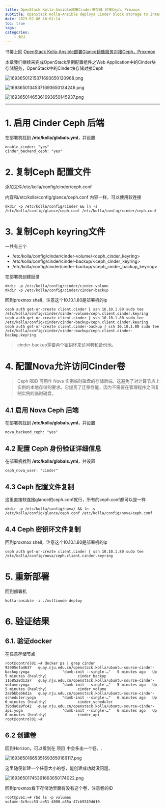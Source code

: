 ```yaml
---
title: OpenStack Kolla-Ansible部署Cinder块存储 对接Ceph，Proxmox
subtitle: OpenStack Kolla-Ansible deploys Cinder block storage to interface with Ceph and Proxmox
date: 2023-02-06 16:01:14
toc: true
tags: 
categories: 
    - 默认
---
```


 书接上回 [OpenStack Kolla-Ansible部署Glance镜像服务对接Ceph，Proxmox](https://blog.csdn.net/qq_35485875/article/details/128899909)

本章我们继续来完成OpenStack示例配置组件之Web Application中的Cinder块存储服务，OpenStack中的Cinder块存储对接Ceph

![16936501215371693650120968.png](https://raw.githubusercontent.com/james-curtis/james-curtis.github.io/static/images/16936501215371693650120968.png)

![16936501345371693650134249.png](https://raw.githubusercontent.com/james-curtis/james-curtis.github.io/static/images/16936501345371693650134249.png)

![16936501465361693650145937.png](https://raw.githubusercontent.com/james-curtis/james-curtis.github.io/static/images/16936501465361693650145937.png)

------

# 1. 启用 Cinder Ceph 后端

在部署机找到 **/etc/kolla/globals.yml**，并设置

```
enable_cinder: "yes"
cinder_backend_ceph: "yes"
```



# 2. 复制Ceph 配置文件

添加文件/etc/kolla/config/cinder/ceph.conf

内容和/etc/kolla/config/glance/ceph.conf 内容一样，可以使用软连接

```
mkdir -p /etc/kolla/config/cinder && ln -s /etc/kolla/config/glance/ceph.conf /etc/kolla/config/cinder/ceph.conf
```



# 3. 复制Ceph keyring文件

一共有三个

- /etc/kolla/config/cinder/cinder-volume/<ceph_cinder_keyring>
- /etc/kolla/config/cinder/cinder-backup/<ceph_cinder_keyring>
- /etc/kolla/config/cinder/cinder-backup/<ceph_cinder_backup_keyring>

在部署机创建目录

```
mkdir -p /etc/kolla/config/cinder/cinder-volume
mkdir -p /etc/kolla/config/cinder/cinder-backup
```



回到proxmox shell，注意这个10.10.1.80是部署机的ip

```
ceph auth get-or-create client.cinder | ssh 10.10.1.80 sudo tee /etc/kolla/config/cinder/cinder-volume/ceph.client.cinder.keyring
ceph auth get-or-create client.cinder | ssh 10.10.1.80 sudo tee /etc/kolla/config/cinder/cinder-backup/ceph.client.cinder.keyring
ceph auth get-or-create client.cinder-backup | ssh 10.10.1.80 sudo tee /etc/kolla/config/cinder/cinder-backup/ceph.client.cinder-backup.keyring
```



> cinder-backup需要两个密钥环来访问卷和备份池。

# 4. 配置Nova允许访问Cinder卷 

> Ceph RBD 可用作 Nova 实例临时磁盘的存储后端。这避免了对计算节点上实例的本地存储的要求。它提高了迁移性能，因为不需要在管理程序之间复制实例的临时磁盘。

## 4.1 启用 Nova Ceph 后端 

在部署机找到 **/etc/kolla/globals.yml**，并设置

```
nova_backend_ceph: "yes"
```



## 4.2 配置 Ceph 身份验证详细信息

在部署机找到 **/etc/kolla/globals.yml**，并设置

```
ceph_nova_user: "cinder"
```



## 4.3 Ceph 配置文件复制

这里直接软连接glance的ceph.conf就行，所有的ceph.conf都可以是一样

```
mkdir -p /etc/kolla/config/nova/ && ln -s /etc/kolla/config/glance/ceph.conf /etc/kolla/config/nova/ceph.conf
```



## 4.4 Ceph 密钥环文件复制

 回到proxmox shell，注意这个10.10.1.80是部署机的ip

```
ceph auth get-or-create client.cinder | ssh 10.10.1.80 sudo tee /etc/kolla/config/nova/ceph.client.cinder.keyring
```



# 5. 重新部署

回到部署机

```
kolla-ansible -i ./multinode deploy
```



# 6. 验证结果

## 6.1. 验证docker

在任意存储节点 

```
root@control01:~# docker ps | grep cinder
92905efa4637   quay.nju.edu.cn/openstack.kolla/ubuntu-source-cinder-backup:yoga               "dumb-init --single-…"   5 minutes ago   Up 5 minutes (healthy)              cinder_backup
1168528d13a7   quay.nju.edu.cn/openstack.kolla/ubuntu-source-cinder-volume:yoga               "dumb-init --single-…"   5 minutes ago   Up 5 minutes (healthy)              cinder_volume
2a8bbbeb6d1a   quay.nju.edu.cn/openstack.kolla/ubuntu-source-cinder-scheduler:yoga            "dumb-init --single-…"   6 minutes ago   Up 6 minutes (healthy)              cinder_scheduler
39bda6a9fc42   quay.nju.edu.cn/openstack.kolla/ubuntu-source-cinder-api:yoga                  "dumb-init --single-…"   6 minutes ago   Up 6 minutes (healthy)              cinder_api
root@control01:~# 
```



## 6.2 创建卷

回到Horizon，可以看到在 项目 中会多出一个卷。.

![16936501665351693650166117.png](https://raw.githubusercontent.com/james-curtis/james-curtis.github.io/static/images/16936501665351693650166117.png)

这里随便新建一个任意大小的卷，能创建成功就没问题。

![16936501745361693650174022.png](https://raw.githubusercontent.com/james-curtis/james-curtis.github.io/static/images/16936501745361693650174022.png)

回到proxmox看下存储池里面有没有这个卷，注意卷的ID

```
root@pve1:~# rbd ls -p volumes
volume-3c9ccc53-ae51-4000-a85a-47cb9249dd10
```

